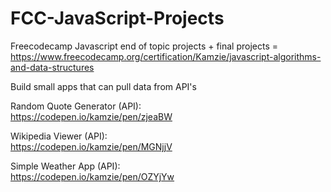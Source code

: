 # FCC-JavaScript-Projects

Freecodecamp Javascript end of topic projects + final projects = https://www.freecodecamp.org/certification/Kamzie/javascript-algorithms-and-data-structures

Build small apps that can pull data from API's

Random Quote Generator (API):   
https://codepen.io/kamzie/pen/zjeaBW

Wikipedia Viewer (API):   
https://codepen.io/kamzie/pen/MGNjjV

Simple Weather App (API):   
https://codepen.io/kamzie/pen/OZYjYw

